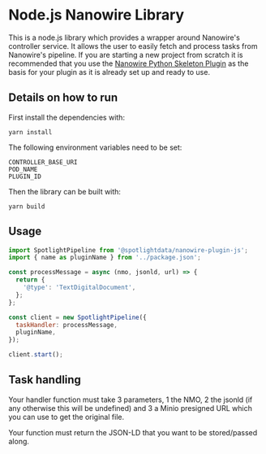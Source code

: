 # Node.js Nanowire Library

This is a node.js library which provides a wrapper around Nanowire's controller service. It allows the user to easily fetch and process tasks from Nanowire's pipeline. If you are starting a new project from scratch it is recommended that you use the [Nanowire Python Skeleton Plugin](https://github.com/SpotlightData/nanowire-python-plugin-skeleton) as the basis for your plugin as it is already set up and ready to use.

## Details on how to run

First install the dependencies with:

`yarn install`

The following environment variables need to be set:

```
CONTROLLER_BASE_URI
POD_NAME
PLUGIN_ID
```

Then the library can be built with:

`yarn build`

## Usage

```javascript
import SpotlightPipeline from '@spotlightdata/nanowire-plugin-js';
import { name as pluginName } from '../package.json';

const processMessage = async (nmo, jsonld, url) => {
  return {
    '@type': 'TextDigitalDocument',
  };
};

const client = new SpotlightPipeline({
  taskHandler: processMessage,
  pluginName,
});

client.start();
```

## Task handling

Your handler function must take 3 parameters, 1 the NMO, 2 the jsonld (if any otherwise this will be undefined) and 3 a Minio presigned URL which you can use to get the original file.

Your function must return the JSON-LD that you want to be stored/passed along.
